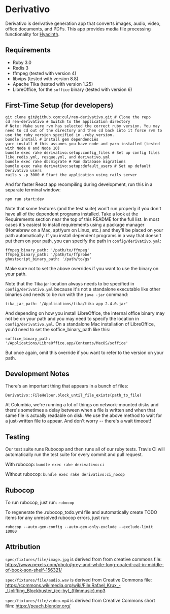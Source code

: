 # Derivativo

Derivativo is derivative generation app that converts images, audio, video, office documents, and PDFs.  This app provides media file processing functionality for [Hyacinth](https://github.com/cul/ldpd-hyacinth).

## Requirements

- Ruby 3.0
- Redis 3
- ffmpeg (tested with version 4)
- libvips (tested with version 8.8)
- Apache Tika (tested with version 1.25)
- LibreOffice, for the `soffice` binary (tested with version 6)

## First-Time Setup (for developers)

```
git clone git@github.com:cul/ren-derivativo.git # Clone the repo
cd ren-derivativo # Switch to the application directory
# Note: Make sure rvm has selected the correct ruby version. You may need to cd out of the directory and then cd back into it force rvm to use the ruby version specified in .ruby_version.
bundle install # Install gem dependencies
yarn install # this assumes you have node and yarn installed (tested with Node 8 and Node 10)
bundle exec rake derivativo:setup:config_files # Set up config files like redis.yml, resque.yml, and derivativo.yml
bundle exec rake db:migrate # Run database migrations
bundle exec rake derivativo:setup:default_users # Set up default Derivativo users
rails s -p 3000 # Start the application using rails server
```
And for faster React app recompiling during development, run this in a separate terminal window:

```
npm run start:dev
```

Note that some features (and the test suite) won't run properly if you don't have all of the dependent programs installed.  Take a look at the Requirements section near the top of this README for the full list.  In most cases it's easiest to install requirements using a package manager (Homebrew on a Mac, apt/yum on Linux, etc.) and they'll be placed on your path automatically.  If you install dependent programs in a way that doesn't put them on your path, you can specify the path in `config/derivativo.yml`:

```
ffmpeg_binary_path: '/path/to/ffmpeg'
ffmpeg_binary_path: '/path/to/ffprobe'
ghostscript_binary_path: '/path/to/gs'
```

Make sure not to set the above overrides if you want to use the binary on your path.

Note that the Tika jar location always needs to be specified in `config/derivativo.yml` because it's not a standalone executable like other binaries and needs to be run with the `java -jar` command:

```
tika_jar_path: '/Applications/tika/tika-app-2.4.0.jar'
```

And depending on how you install LibreOffice, the internal office binary may not be on your path and you may need to specify the location in `config/derivativo.yml`.  On a standalone Mac installation of LibreOffice, you'd need to set the soffice_binary_path like this:
```
soffice_binary_path: '/Applications/LibreOffice.app/Contents/MacOS/soffice'
```
But once again, omit this override if you want to refer to the version on your path.

## Development Notes

There's an important thing that appears in a bunch of files:
```
Derivativo::FileHelper.block_until_file_exists(path_to_file)
```
At Columbia, we're running a lot of things on network-mounted disks and there's sometimes a delay between when a file is written and when that same file is actually readable on disk.  We use the above method to wait for a just-written file to appear. And don't worry -- there's a wait timeout!

## Testing
Our test suite runs Rubocop and then runs all of our ruby tests. Travis CI will automatically run the test suite for every commit and pull request.

With rubocop:
`bundle exec rake derivativo:ci`

Without rubocop:
`bundle exec rake derivativo:ci_nocop`

## Rubocop

To run rubocop, just run: `rubocop`

To regenerate the .rubocop_todo.yml file and automatically create TODO items for any unresolved rubocop errors, just run:
```
rubocop --auto-gen-config --auto-gen-only-exclude --exclude-limit 10000
```

## Attribution

`spec/fixtures/file/image.jpg` is derived from from creative commons file: https://www.pexels.com/photo/grey-and-white-long-coated-cat-in-middle-of-book-son-shelf-156321/

`spec/fixtures/file/audio.wav` is derived from Creative Commons file: https://commons.wikimedia.org/wiki/File:Rafael_Krux_-_Uplifting_Blockbuster_(cc-by)_(filmmusic).mp3

`spec/fixtures/file/video.mp4` is derived from Creative Commons short film: https://peach.blender.org/

